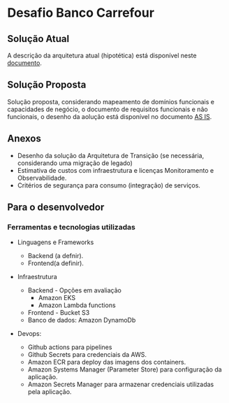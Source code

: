 # Desafio Banco Carrefour

## Solução Atual

A descrição da arquitetura atual (hipotética) está disponível neste [documento](/arquitetura/arquitetura-atual.md).

## Solução Proposta

Solução proposta, considerando mapeamento de domínios funcionais e capacidades de negócio, o documento de requisitos funcionais e não funcionais, o  desenho da aolução está disponível no documento  [AS IS](/arquitetura/solucao-proposta.md).

## Anexos

- Desenho da solução da Arquitetura de Transição (se necessária,
considerando uma migração de legado)
- Estimativa de custos com infraestrutura e licenças
Monitoramento e Observabilidade.
- Critérios de segurança para consumo (integração) de serviços.


## Para o desenvolvedor

### Ferramentas e tecnologias utilizadas

- Linguagens e Frameworks
    - Backend (a defnir).
    - Frontend(a definir).

- Infraestrutura
    - Backend - Opções em avaliação
        - Amazon EKS
        - Amazon Lambda functions
    - Frontend - Bucket S3
    - Banco de dados: Amazon DynamoDb

- Devops:
   - Github actions para pipelines
   - Github Secrets para credenciais da AWS.
   - Amazon ECR para deploy das imagens dos containers.
   - Amazon Systems Manager (Parameter Store) para configuração da aplicação.
   - Amazon Secrets Manager para armazenar credenciais utilizadas pela aplicação.
